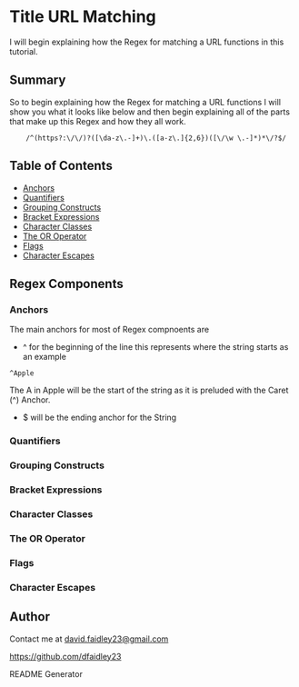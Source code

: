 # Title URL Matching

I will begin explaining how the Regex for matching a URL functions in this tutorial.

## Summary

So to begin explaining how the Regex for matching a URL functions I will show you what it looks like below and then begin explaining all of the parts that make up this Regex and how they all work.

~~~
    /^(https?:\/\/)?([\da-z\.-]+)\.([a-z\.]{2,6})([\/\w \.-]*)*\/?$/
~~~

## Table of Contents

- [Anchors](#anchors)
- [Quantifiers](#quantifiers)
- [Grouping Constructs](#grouping-constructs)
- [Bracket Expressions](#bracket-expressions)
- [Character Classes](#character-classes)
- [The OR Operator](#the-or-operator)
- [Flags](#flags)
- [Character Escapes](#character-escapes)

## Regex Components

### Anchors

The main anchors for most of Regex compnoents are
- ^ for the beginning of the line
this represents where the string starts as an example
~~~
^Apple
~~~
The A in Apple will be the start of the string as it is preluded with the Caret (^) Anchor.

- $ will be the ending anchor for the String


### Quantifiers



### Grouping Constructs

### Bracket Expressions

### Character Classes

### The OR Operator

### Flags

### Character Escapes

## Author

Contact me at david.faidley23@gmail.com

https://github.com/dfaidley23

README Generator